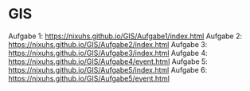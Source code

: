 # GIS

Aufgabe 1: https://nixuhs.github.io/GIS/Aufgabe1/index.html 
Aufgabe 2: https://nixuhs.github.io/GIS/Aufgabe2/index.html 
Aufgabe 3: https://nixuhs.github.io/GIS/Aufgabe3/index.html
Aufgabe 4: https://nixuhs.github.io/GIS/Aufgabe4/event.html
Aufgabe 5: https://nixuhs.github.io/GIS/Aufgabe5/index.html
Aufgabe 6: https://nixuhs.github.io/GIS/Aufgabe5/event.html
